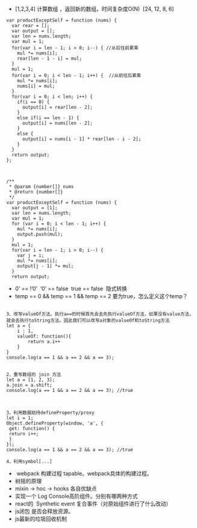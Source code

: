- [1,2,3,4] 计算数组 ，返回新的数组。时间复杂度O(N)  [24, 12, 8, 6]
``` 
var productExceptSelf = function (nums) {
  var rear = [];
  var output = [];
  var len = nums.length;
  var mul = 1;
  for(var i = len - 1; i > 0; i--) { //从后往前累乘
    mul *= nums[i];
    rear[len - 1 - i] = mul;
  }
  mul = 1;
  for(var i = 0; i < len - 1; i++) {  //从前往后累乘
    mul *= nums[i];
    nums[i] = mul;
  }
  for(var i = 0; i < len; i++) {
    if(i == 0) {
      output[i] = rear[len - 2];
    }
    else if(i == len - 1) {
      output[i] = nums[len - 2];
    }
    else {
      output[i] = nums[i - 1] * rear[len - i - 2];
    }
  }
  return output;
};



/**
 * @param {number[]} nums
 * @return {number[]}
 */
var productExceptSelf = function (nums) {
  var output = [1];
  var len = nums.length;
  var mul = 1;
  for (var i = 0; i < len - 1; i++) {
    mul *= nums[i];
    output.push(mul);
  }
  mul = 1;
  for(var i = len - 1; i > 0; i--) {
    var j = i;
    mul *= nums[i];
    output[j - 1] *= mul;
  }
  return output;

```
- 0’ == !’0’  ‘0’ == false  true == false   隐式转换
- temp == 0 && temp == 1 && temp == 2  要为true，怎么定义这个temp？
```

3、改写valueOf方法。执行a==的时候首先会去先执行valueOf方法，如果没有value方法，就会去执行toString方法。因此我们可以改写a对象的valueOf和toString方法
let a = {
    i : 1,
    valueOf: function(){
        return a.i++
    }
}
console.log(a == 1 && a == 2 && a == 3);


2、重写数组的 join 方法
let a = [1, 2, 3];
a.join = a.shift;
console.log(a == 1 && a == 2 && a == 3); //true



3、利用数据劫持defineProperty/proxy
let i = 1;
Object.defineProperty(window, 'a', {
 get: function() {
 return i++;
 }
});
console.log(a == 1 && a == 2 && a == 3); //true

4、利用symbol[...]
```
-  webpack 构建过程 tapable。webpack具体的构建过程。
- 树摇的原理
- mixin -> hoc -> hooks 各自优缺点
- 实现一个 Log Console高阶组件。分别有哪两种方式
- react的  Synthetic event 复合事件（对原始组件进行了什么改动）
- js闭包 是否会释放资源。
- js最新的垃圾回收机制
